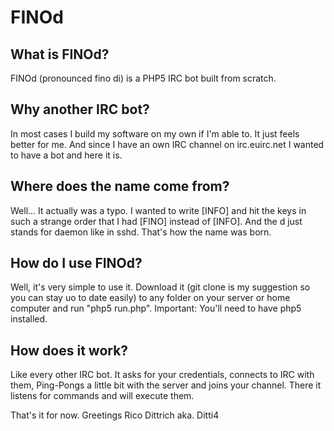 FINOd
=====


What is FINOd?
--------------

FINOd (pronounced fino di) is a PHP5 IRC bot built from scratch.


Why another IRC bot?
--------------------

In most cases I build my software on my own if I'm able to.
It just feels better for me.
And since I have an own IRC channel on irc.euirc.net I wanted to have a bot and here it is.

Where does the name come from?
------------------------------

Well... It actually was a typo. I wanted to write [INFO] and hit the keys in such a strange
order that I had [FINO] instead of [INFO]. And the d just stands for daemon like in sshd.
That's how the name was born.

How do I use FINOd?
-------------------

Well, it's very simple to use it.
Download it (git clone is my suggestion so you can stay uo to date easily) to any folder on your
server or home computer and run "php5 run.php".
Important: You'll need to have php5 installed.

How does it work?
-----------------
Like every other IRC bot.
It asks for your credentials, connects to IRC with them, Ping-Pongs a little bit with the
server and joins your channel. There it listens for commands and will execute them.


That's it for now.
Greetings
Rico Dittrich aka. Ditti4
